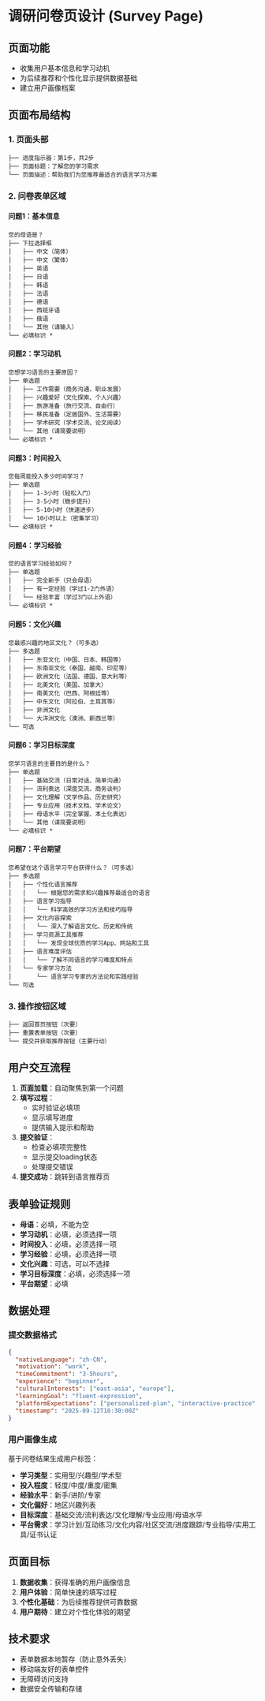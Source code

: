 # 调研问卷页设计 (Survey Page)

## 页面功能

- 收集用户基本信息和学习动机
- 为后续推荐和个性化显示提供数据基础
- 建立用户画像档案

## 页面布局结构

### 1. 页面头部

```
├── 进度指示器：第1步，共2步
├── 页面标题：了解您的学习需求
└── 页面描述：帮助我们为您推荐最适合的语言学习方案
```

### 2. 问卷表单区域

#### 问题1：基本信息

```
您的母语是？
├── 下拉选择框
│   ├── 中文（简体）
│   ├── 中文（繁体）  
│   ├── 英语
│   ├── 日语
│   ├── 韩语
│   ├── 法语
│   ├── 德语
│   ├── 西班牙语
│   ├── 俄语
│   └── 其他（请输入）
└── 必填标识 *
```

#### 问题2：学习动机

```
您想学习语言的主要原因？
├── 单选题
│   ├── 工作需要（商务沟通、职业发展）
│   ├── 兴趣爱好（文化探索、个人兴趣）
│   ├── 旅游准备（旅行交流、自由行）
│   ├── 移民准备（定居国外、生活需要）
│   ├── 学术研究（学术交流、论文阅读）
│   └── 其他（请简要说明）
└── 必填标识 *
```

#### 问题3：时间投入

```
您每周能投入多少时间学习？
├── 单选题
│   ├── 1-3小时（轻松入门）
│   ├── 3-5小时（稳步提升）
│   ├── 5-10小时（快速进步）
│   └── 10小时以上（密集学习）
└── 必填标识 *
```

#### 问题4：学习经验

```
您的语言学习经验如何？
├── 单选题
│   ├── 完全新手（只会母语）
│   ├── 有一定经验（学过1-2门外语）
│   └── 经验丰富（学过3门以上外语）
└── 必填标识 *
```

#### 问题5：文化兴趣

```
您最感兴趣的地区文化？（可多选）
├── 多选题
│   ├── 东亚文化（中国、日本、韩国等）
│   ├── 东南亚文化（泰国、越南、印尼等）
│   ├── 欧洲文化（法国、德国、意大利等）
│   ├── 北美文化（美国、加拿大）
│   ├── 南美文化（巴西、阿根廷等）
│   ├── 中东文化（阿拉伯、土耳其等）
│   ├── 非洲文化
│   └── 大洋洲文化（澳洲、新西兰等）
└── 可选
```

#### 问题6：学习目标深度

```
您学习语言的主要目的是什么？
├── 单选题
│   ├── 基础交流（日常对话、简单沟通）
│   ├── 流利表达（深度交流、商务谈判）
│   ├── 文化理解（文学作品、历史研究）
│   ├── 专业应用（技术文档、学术论文）
│   ├── 母语水平（完全掌握、本土化表达）
│   └── 其他（请简要说明）
└── 必填标识 *
```

#### 问题7：平台期望

```
您希望在这个语言学习平台获得什么？（可多选）
├── 多选题
│   ├── 个性化语言推荐
│   │   └── 根据您的需求和兴趣推荐最适合的语言
│   ├── 语言学习指导
│   │   └── 科学高效的学习方法和技巧指导
│   ├── 文化内容探索
│   │   └── 深入了解语言文化、历史和传统
│   ├── 学习资源工具推荐
│   │   └── 发现全球优质的学习App、网站和工具
│   ├── 语言难度评估
│   │   └── 了解不同语言的学习难度和特点
│   └── 专家学习方法
│       └── 语言学习专家的方法论和实践经验
└── 可选
```

### 3. 操作按钮区域

```
├── 返回首页按钮（次要）
├── 重置表单按钮（次要）
└── 提交并获取推荐按钮（主要行动）
```

## 用户交互流程

1. **页面加载**：自动聚焦到第一个问题
2. **填写过程**：
   - 实时验证必填项
   - 显示填写进度
   - 提供输入提示和帮助
3. **提交验证**：
   - 检查必填项完整性
   - 显示提交loading状态
   - 处理提交错误
4. **提交成功**：跳转到语言推荐页

## 表单验证规则

- **母语**：必填，不能为空
- **学习动机**：必填，必须选择一项
- **时间投入**：必填，必须选择一项
- **学习经验**：必填，必须选择一项
- **文化兴趣**：可选，可以不选择
- **学习目标深度**：必填，必须选择一项
- **平台期望**：必填

## 数据处理

### 提交数据格式

```json
{
  "nativeLanguage": "zh-CN",
  "motivation": "work", 
  "timeCommitment": "3-5hours",
  "experience": "beginner",
  "culturalInterests": ["east-asia", "europe"],
  "learningGoal": "fluent-expression",
  "platformExpectations": ["personalized-plan", "interactive-practice", "cultural-content"],
  "timestamp": "2025-09-12T10:30:00Z"
}
```

### 用户画像生成

基于问卷结果生成用户标签：

- **学习类型**：实用型/兴趣型/学术型
- **投入程度**：轻度/中度/重度/密集
- **经验水平**：新手/进阶/专家
- **文化偏好**：地区兴趣列表
- **目标深度**：基础交流/流利表达/文化理解/专业应用/母语水平
- **平台需求**：学习计划/互动练习/文化内容/社区交流/进度跟踪/专业指导/实用工具/证书认证

## 页面目标

1. **数据收集**：获得准确的用户画像信息
2. **用户体验**：简单快速的填写过程
3. **个性化基础**：为后续推荐提供可靠数据
4. **用户期待**：建立对个性化体验的期望

## 技术要求

- 表单数据本地暂存（防止意外丢失）
- 移动端友好的表单控件
- 无障碍访问支持
- 数据安全传输和存储
